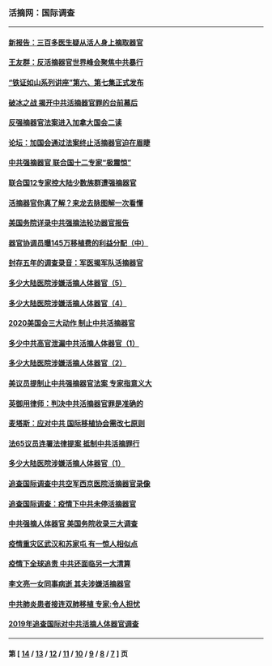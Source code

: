 ### 活摘网：国际调查
---
#### [新报告：三百多医生疑从活人身上摘取器官](../../pages/nf5947/n13703044.md?06020430) 
#### [王友群：反活摘器官世界峰会聚焦中共暴行](../../pages/nf5947/n13250738.md?06020430) 
#### [“铁证如山系列讲座”第六、第七集正式发布](../../pages/nf5947/n13106287.md?06020430) 
#### [破冰之战 揭开中共活摘器官罪的台前幕后](../../pages/nf5947/n13082457.md?06020430) 
#### [反强摘器官法案进入加拿大国会二读](../../pages/nf5947/n13033450.md?06020430) 
#### [论坛：加国会通过法案终止活摘器官迫在眉睫](../../pages/nf5947/n13029839.md?06020430) 
#### [中共强摘器官 联合国十二专家“极震惊”](../../pages/nf5947/n13024313.md?06020430) 
#### [联合国12专家控大陆少数族群遭强摘器官](../../pages/nf5947/n13023877.md?06020430) 
#### [活摘器官你真了解？来龙去脉图解一次看懂](../../pages/nf5947/n13013820.md?06020430) 
#### [美国务院详录中共强摘法轮功器官报告](../../pages/nf5947/n12944519.md?06020430) 
#### [器官协调员曝145万移植费的利益分配（中）](../../pages/nf5947/n12894547.md?06020430) 
#### [封存五年的调查录音：军医揭军队活摘器官](../../pages/nf5947/n12798692.md?06020430) 
#### [多少大陆医院涉嫌活摘人体器官（5）](../../pages/nf5947/n12768383.md?06020430) 
#### [多少大陆医院涉嫌活摘人体器官（4）](../../pages/nf5947/n12664434.md?06020430) 
#### [2020美国会三大动作 制止中共活摘器官](../../pages/nf5947/n12682004.md?06020430) 
#### [多少中共高官泄漏中共活摘人体器官（1）](../../pages/nf5947/n12671234.md?06020430) 
#### [多少大陆医院涉嫌活摘人体器官（2）](../../pages/nf5947/n12655589.md?06020430) 
#### [美议员提制止中共强摘器官法案 专家指意义大](../../pages/nf5947/n12630561.md?06020430) 
#### [英御用律师：判决中共活摘器官罪是准确的](../../pages/nf5947/n12580740.md?06020430) 
#### [麦塔斯：应对中共 国际移植协会需改七原则](../../pages/nf5947/n12514711.md?06020430) 
#### [法65议员连署法律提案 抵制中共活摘罪行](../../pages/nf5947/n12437047.md?06020430) 
#### [多少大陆医院涉嫌活摘人体器官（1）](../../pages/nf5947/n12414284.md?06020430) 
#### [追查国际调查中共空军西京医院活摘器官录像](../../pages/nf5947/n12348837.md?06020430) 
#### [追查国际调查：疫情下中共未停活摘器官](../../pages/nf5947/n12273415.md?06020430) 
#### [中共强摘人体器官 美国务院收录三大调查](../../pages/nf5947/n12181488.md?06020430) 
#### [疫情重灾区武汉和苏家屯 有一惊人相似点](../../pages/nf5947/n12150824.md?06020430) 
#### [疫情下全球追责 中共还面临另一大清算](../../pages/nf5947/n12070397.md?06020430) 
#### [李文亮一女同事病逝 其夫涉嫌活摘器官](../../pages/nf5947/n11957882.md?06020430) 
#### [中共肺炎患者接连双肺移植 专家:令人担忧](../../pages/nf5947/n11945516.md?06020430) 
#### [2019年追查国际对中共活摘人体器官调查](../../pages/nf5947/n11917733.md?06020430) 

---
#### 第 [ [14](./14.md?06020430) / [13](./13.md?06020430) / [12](./12.md?06020430) / [11](./11.md?06020430) / [10](./10.md?06020430) / [9](./9.md?06020430) / [8](./8.md?06020430) / [7](./7.md?06020430) ] 页
